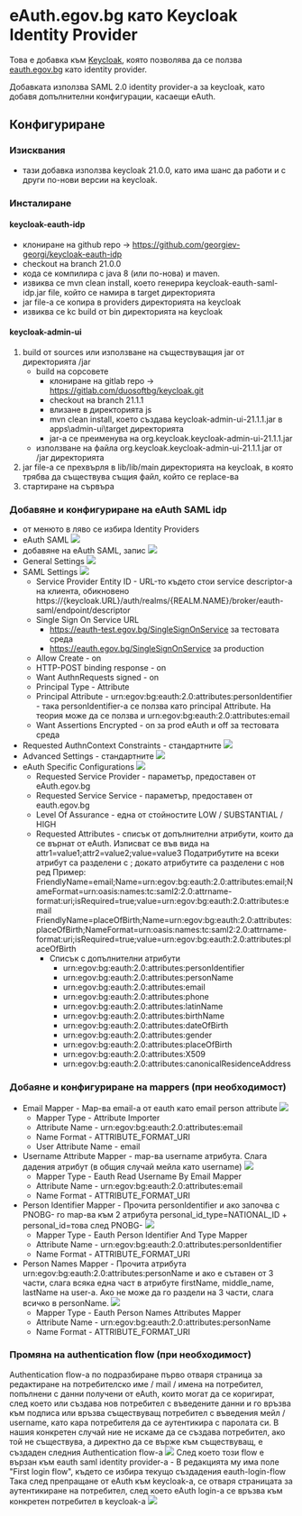 # eAuth.egov.bg като Keycloak Identity Provider

Това е добавка към [Keycloak](https://www.keycloak.org/), която позволява да се ползва [eauth.egov.bg](https://eauth.egov.bg/) 
като identity provider.

Добавката използва SAML 2.0 identity provider-a за keycloak, като добавя допълнителни конфигурации, касаещи eAuth.

## Конфигуриране
### Изисквания
 - тази добавка използва keycloak 21.0.0, като има шанс да работи и с други по-нови версии на keycloak. 


### Инсталиране
#### keycloak-eauth-idp
 - клониране на github repo -> https://github.com/georgiev-georgi/keycloak-eauth-idp
 - checkout на branch 21.0.0
 - кода се компилира с java 8 (или по-нова) и maven. 
 - извиква се mvn clean install, което генерира keycloak-eauth-saml-idp.jar file, който се намира в target директорията
 - jar file-a се копира в providers директорията на keycloak
 - извиква се kc build от bin директорията на keycloak
#### keycloak-admin-ui
1. build от sources или използване на съществуващия jar от директорията /jar
   - build на сорсовете
     - клониране на gitlab repo -> https://gitlab.com/duosoftbg/keycloak.git
     - checkout на branch 21.1.1
     - влизане в директорията js
     - mvn clean install, което създава keycloak-admin-ui-21.1.1.jar в apps\admin-ui\target директорията
     - jar-a се преименува на org.keycloak.keycloak-admin-ui-21.1.1.jar
   - използване на файла org.keycloak.keycloak-admin-ui-21.1.1.jar от /jar директорията
2. jar file-a се прехвърля в lib/lib/main директорията на keycloak, в която трябва да съществува същия файл, който се replace-ва 
3. стартиране на сървъра

### Добавяне и конфигуриране на eAuth SAML idp
 - от менюто в ляво се избира Identity Providers
 - eAuth SAML <img src="doc/1.new-identity-provider.png">
 - добавяне на eAuth SAML, запис <img src="doc/2.eauth-saml-add.png">
 - General Settings <img src="doc/3.eauth-edit-general-settings.png">
 - SAML Settings <img src="doc/4.eauth-edit-saml-settings.png">
   - Service Provider Entity ID - URL-то където стои service descriptor-a на клиента, обикновено https://{keycloak.URL}/auth/realms/{REALM.NAME}/broker/eauth-saml/endpoint/descriptor
   - Single Sign On Service URL 
     - https://eauth-test.egov.bg/SingleSignOnService за тестовата среда
     - https://eauth.egov.bg/SingleSignOnService за production
   - Allow Create - on
   - HTTP-POST binding  response - on
   - Want AuthnRequests signed - on
   - Principal Type - Attribute
   - Principal Attribute - urn:egov:bg:eauth:2.0:attributes:personIdentifier - така personIdentifier-a се ползва като principal Attribute. На теория може да се ползва и urn:egov:bg:eauth:2.0:attributes:email
   - Want Assertions Encrypted - on за prod eAuth и off за тестовата среда
 - Requested AuthnContext Constraints - стандартните <img src="doc/5.eauth-edit-requested-authncontext-constraints.png">
 - Advanced Settings - стандартните <img src="doc/6.eauth-edit-advanced-settings.png">
 - eAuth Specific Configurations <img src="doc/7.eauth-edit-eauth-specific-configurations.png">
   - Requested Service Provider - параметър, предоставен от eAuth.egov.bg
   - Requested Service Service - параметър, предоставен от eauth.egov.bg
   - Level Of Assurance - една от стойностите LOW / SUBSTANTIAL / HIGH
   - Requested Attributes - списък от допълнителни атрибути, които да се върнат от eAuth. Изписват се във вида на attr1=value1;attr2=value2;value=value3 Податрибутите на всеки атрибут са разделени с ; докато атрибутите са разделени с нов ред
     Пример:
     FriendlyName=email;Name=urn:egov:bg:eauth:2.0:attributes:email;NameFormat=urn:oasis:names:tc:saml2:2.0:attrname-format:uri;isRequired=true;value=urn:egov:bg:eauth:2.0:attributes:email
     FriendlyName=placeOfBirth;Name=urn:egov:bg:eauth:2.0:attributes:placeOfBirth;NameFormat=urn:oasis:names:tc:saml2:2.0:attrname-format:uri;isRequired=true;value=urn:egov:bg:eauth:2.0:attributes:placeOfBirth
     - Списък с допълнителни атрибути
        - urn:egov:bg:eauth:2.0:attributes:personIdentifier
        - urn:egov:bg:eauth:2.0:attributes:personName
        - urn:egov:bg:eauth:2.0:attributes:email
        - urn:egov:bg:eauth:2.0:attributes:phone
        - urn:egov:bg:eauth:2.0:attributes:latinName
        - urn:egov:bg:eauth:2.0:attributes:birthName
        - urn:egov:bg:eauth:2.0:attributes:dateOfBirth
        - urn:egov:bg:eauth:2.0:attributes:gender
        - urn:egov:bg:eauth:2.0:attributes:placeOfBirth
        - urn:egov:bg:eauth:2.0:attributes:X509
        - urn:egov:bg:eauth:2.0:attributes:canonicalResidenceAddress
### Добаяне и конфигуриране на mappers (при необходимост)
 - Email Mapper - Map-ва email-a от eauth като email person attribute <img src="doc/eauth-email-mapper.png">
   - Mapper Type - Attribute Importer
   - Attribute Name - urn:egov:bg:eauth:2.0:attributes:email
   - Name Format - ATTRIBUTE_FORMAT_URI
   - User Attribute Name - email
 - Username Attribute Mapper - map-ва username атрибута. Слага дадения атрибут (в общия случай мейла като username) <img src="doc/username-attribute-mapper.png">
   - Mapper Type - Eauth Read Username By Email Mapper
   - Attribute Name - urn:egov:bg:eauth:2.0:attributes:email
   - Name Format - ATTRIBUTE_FORMAT_URI
 - Person Identifier Mapper - Прочита personIdentifier и ако започва с PNOBG- го map-ва към 2 атрибута personal_id_type=NATIONAL_ID + personal_id=това след PNOBG- <img src="doc/person-identifier-mapper.png">
   - Mapper Type - Eauth Person Identifier And  Type Mapper
   - Attribute Name - urn:egov:bg:eauth:2.0:attributes:personIdentifier
   - Name Format - ATTRIBUTE_FORMAT_URI
 - Person Names Mapper - Прочита атрибута urn:egov:bg:eauth:2.0:attributes:personName и ако е сътавен от 3 части, слага всяка една част в атрибуте firstName, middle_name, lastName на user-a. Ако не може да го раздели на 3 части, слага всичко в personName. <img src="doc/person-names-mapper.png">
   - Mapper Type - Eauth Person Names Attributes Mapper
   - Attribute Name - urn:egov:bg:eauth:2.0:attributes:personName
   - Name Format - ATTRIBUTE_FORMAT_URI
### Промяна на authentication flow (при необходимост)
Authentication flow-a по подразбиране първо отваря страница за редактиране на потребителско име / mail / имена на потребител, попълнени с данни получени от eAuth, които могат да се коригират, 
след което или създава нов потребител с въведените данни и го връзва към подписа или връзва съществуващ потребител с въведения мейл / username, като кара потребителя да се аутентикира с паролата си.
В нашия конкретен случай ние не искаме да се създава потребител, ако той не съществува, а директно да се върже към съществуващ, е създаден следния Authentication flow-a <img src="doc/8.eauth-authentication-flow.png">
След което този flow е вързан към eauth saml identity provider-a - В редакцията му има поле "First login flow", където се избира текущо създадения eauth-login-flow
Така след препращане от eAuth към keycloak-a, се отваря страницата за аутентикиране на потребител, след което eAuth login-a се връзва към конкретен потребител в keycloak-a <img src="doc/9.user-authentication.png">
